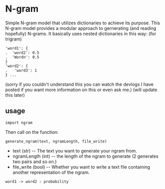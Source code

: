 # N-gram
Simple N-gram model that utilizes dictionaries to achieve its purpose. This N-gram model provides a modular approach to gernerating (and reading hopefully) N-grams.
It basically uses nested dictionaries in this way: (for trigram)
```
'word1': {
.  'word2': 0.5
.  'Wordn': 0.5
}
'word2': {
.   'word3': 1
} ...
```
(sorry if you couldn't understand this you can watch the devlogs I have posted if you want more information on this or even ask me.) (will update this later)
## usage
```
import ngram
```
Then call on the function:
```
generate_ngram(text, ngramLength, file_write)
```
- text (str) -- The text you want to generate your ngram from.
- ngramLength (int) -- the length of the ngram to generate (2 generates two pairs and so on.)
- file_write (bool) -- Whether you want to write a text file containing another representation of the ngram.
```
word1 -> word2 : probability
``` 